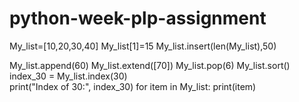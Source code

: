 # python-week-plp-assignment
My_list=[10,20,30,40]
My_list[1]=15
My_list.insert(len(My_list),50)

My_list.append(60)
My_list.extend([70])
My_list.pop(6)
My_list.sort()
index_30 = My_list.index(30)  
print("Index of 30:", index_30)
for item in My_list:
    print(item)
